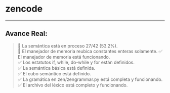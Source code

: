 # zencode
-----------------------------------------------------------

## Avance Real:
> 🔲 La semántica está en proceso 27/42 (53.2%).  
> 🔲 El manejador de memoria reubica constantes enteras solamente.
> ✅ El manejador de memoria está funcionando.  
> ✅ Los estatutos if, while, do-while y for están definidos.  
> ✅ La semántica básica está definida.  
> ✅ El cubo semántico está definido.  
> ✅ La gramática en zen/zengrammar.py está completa y funcionando.  
> ✅ El archivo del léxico está completo y funcionando.
